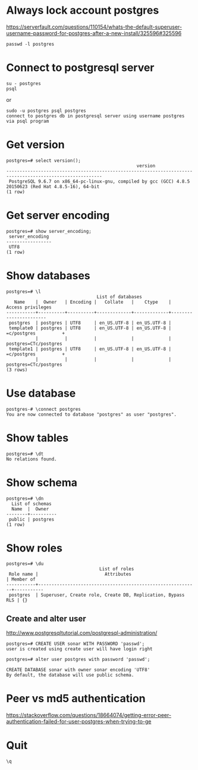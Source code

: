 # Always lock account postgres
https://serverfault.com/questions/110154/whats-the-default-superuser-username-password-for-postgres-after-a-new-install/325596#325596
```
passwd -l postgres
```

# Connect to postgresql server
```
su - postgres
psql
```
or
```
sudo -u postgres psql postgres
connect to postgres db in postgresql server using username postgres via psql program
```

# Get version
```
postgres=# select version();
                                                 version
----------------------------------------------------------------------------------------------------------
 PostgreSQL 9.6.7 on x86_64-pc-linux-gnu, compiled by gcc (GCC) 4.8.5 20150623 (Red Hat 4.8.5-16), 64-bit
(1 row)
```

# Get server encoding
```
postgres=# show server_encoding;
 server_encoding
-----------------
 UTF8
(1 row)
```

# Show databases
```
postgres=# \l
                                  List of databases
   Name    |  Owner   | Encoding |   Collate   |    Ctype    |   Access privileges
-----------+----------+----------+-------------+-------------+-----------------------
 postgres  | postgres | UTF8     | en_US.UTF-8 | en_US.UTF-8 |
 template0 | postgres | UTF8     | en_US.UTF-8 | en_US.UTF-8 | =c/postgres          +
           |          |          |             |             | postgres=CTc/postgres
 template1 | postgres | UTF8     | en_US.UTF-8 | en_US.UTF-8 | =c/postgres          +
           |          |          |             |             | postgres=CTc/postgres
(3 rows)
```

# Use database
```
postgres-# \connect postgres
You are now connected to database "postgres" as user "postgres".
```

# Show tables
```
postgres=# \dt
No relations found.
```

# Show schema
```
postgres=# \dn
  List of schemas
  Name  |  Owner
--------+----------
 public | postgres
(1 row)
```

# Show roles
```
postgres=# \du
                                   List of roles
 Role name |                         Attributes                         | Member of
-----------+------------------------------------------------------------+-----------
 postgres  | Superuser, Create role, Create DB, Replication, Bypass RLS | {}
```

## Create and alter user
http://www.postgresqltutorial.com/postgresql-administration/
```
postgres=# CREATE USER sonar WITH PASSWORD 'passwd';
user is created using create user will have login right

postgres=# alter user postgres with password 'passwd';

CREATE DATABASE sonar with owner sonar encoding 'UTF8'
By default, the database will use public schema.
```

# Peer vs md5 authentication
https://stackoverflow.com/questions/18664074/getting-error-peer-authentication-failed-for-user-postgres-when-trying-to-ge

# Quit
```
\q   
```
